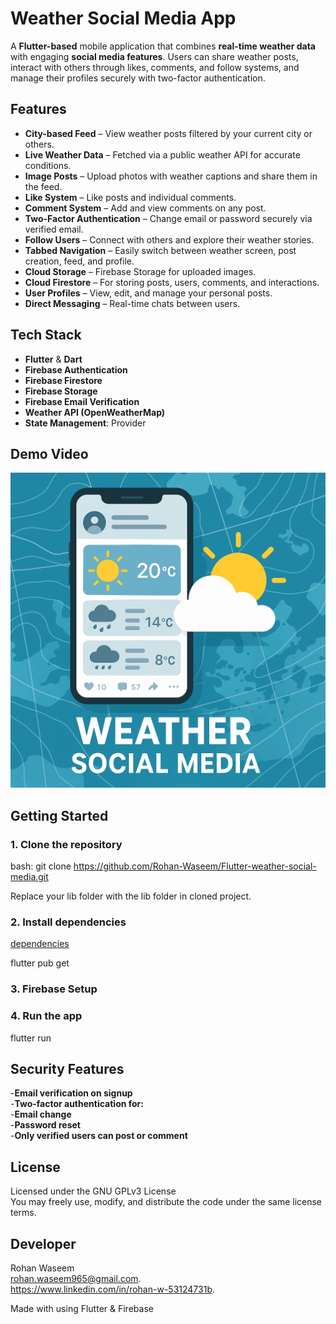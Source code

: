 # Weather Social Media App

A **Flutter-based** mobile application that combines **real-time weather data** with engaging **social media features**. Users can share weather posts, interact with others through likes, comments, and follow systems, and manage their profiles securely with two-factor authentication.

## Features

- **City-based Feed** – View weather posts filtered by your current city or others.
- **Live Weather Data** – Fetched via a public weather API for accurate conditions.
- **Image Posts** – Upload photos with weather captions and share them in the feed.
- **Like System** – Like posts and individual comments.
- **Comment System** – Add and view comments on any post.
- **Two-Factor Authentication** – Change email or password securely via verified email.
- **Follow Users** – Connect with others and explore their weather stories.
- **Tabbed Navigation** – Easily switch between weather screen, post creation, feed, and profile.
- **Cloud Storage** – Firebase Storage for uploaded images.
- **Cloud Firestore** – For storing posts, users, comments, and interactions.
- **User Profiles** – View, edit, and manage your personal posts.
- **Direct Messaging** – Real-time chats between users.
  
## Tech Stack

- **Flutter** & **Dart**
- **Firebase Authentication**
- **Firebase Firestore**
- **Firebase Storage**
- **Firebase Email Verification**
- **Weather API (OpenWeatherMap)**
- **State Management**: Provider

## Demo Video

[![Watch the demo](assets/thumbnail.png)](https://www.youtube.com/watch?v=j7rnYx-pnOA&list=PL460ZDb1xew9G3omqXxsFtPvnewLGcogZ)

## Getting Started

### 1. Clone the repository

bash:
git clone https://github.com/Rohan-Waseem/Flutter-weather-social-media.git

Replace your lib folder with the lib folder in cloned project.

### 2. Install dependencies

[dependencies](./assets/1.png)

flutter pub get

### 3. Firebase Setup

### 4. Run the app

flutter run

## Security Features

-**Email verification on signup**  
-**Two-factor authentication for:**  
-**Email change**  
-**Password reset**  
-**Only verified users can post or comment**  

## License
Licensed under the GNU GPLv3 License  
You may freely use, modify, and distribute the code under the same license terms.  

## Developer
Rohan Waseem  
rohan.waseem965@gmail.com.  
https://www.linkedin.com/in/rohan-w-53124731b.  

Made with using Flutter & Firebase
